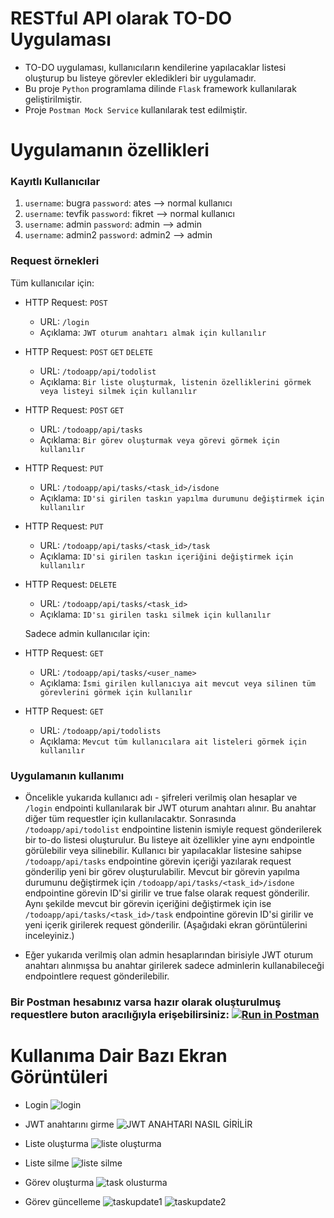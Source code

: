 # RESTful API olarak TO-DO Uygulaması

- TO-DO uygulaması, kullanıcıların kendilerine yapılacaklar listesi oluşturup bu listeye görevler ekledikleri bir uygulamadır.
- Bu proje `Python` programlama dilinde `Flask` framework kullanılarak geliştirilmiştir.
- Proje `Postman Mock Service` kullanılarak test edilmiştir.

# Uygulamanın özellikleri

### Kayıtlı Kullanıcılar
1. `username`: bugra `password`: ates   --> normal kullanıcı
2. `username`: tevfik `password`: fikret   --> normal kullanıcı
3. `username`: admin `password`: admin   --> admin  
4. `username`: admin2 `password`: admin2   --> admin

### Request örnekleri

  Tüm kullanıcılar için:
  
-  HTTP Request: `POST`      
    - URL: `/login`
    - Açıklama: `JWT oturum anahtarı almak için kullanılır`
-  HTTP Request: `POST` `GET` `DELETE`      
    - URL: `/todoapp/api/todolist`
    - Açıklama: `Bir liste oluşturmak, listenin özelliklerini görmek veya listeyi silmek için kullanılır`
-  HTTP Request: `POST` `GET`      
    - URL: `/todoapp/api/tasks`
    - Açıklama: `Bir görev oluşturmak veya görevi görmek için kullanılır`
-  HTTP Request: `PUT`     
    - URL: `/todoapp/api/tasks/<task_id>/isdone`
    - Açıklama: `ID'si girilen taskın yapılma durumunu değiştirmek için kullanılır`
-  HTTP Request: `PUT`     
    - URL: `/todoapp/api/tasks/<task_id>/task` 
    - Açıklama: `ID'si girilen taskın içeriğini değiştirmek için kullanılır`
-  HTTP Request: `DELETE`      
    - URL: `/todoapp/api/tasks/<task_id>`
    - Açıklama: `ID'sı girilen taskı silmek için kullanılır`
    
    Sadece admin kullanıcılar için:
    
 -  HTTP Request: `GET`      
     - URL: `/todoapp/api/tasks/<user_name>`
     - Açıklama: `İsmi girilen kullanıcıya ait mevcut veya silinen tüm görevlerini görmek için kullanılır`
 -  HTTP Request: `GET`
     - URL: `/todoapp/api/todolists`
     - Açıklama: `Mevcut tüm kullanıcılara ait listeleri görmek için kullanılır`
     
     
  ### Uygulamanın kullanımı
  
  - Öncelikle yukarıda kullanıcı adı - şifreleri verilmiş olan hesaplar ve `/login` endpointi kullanılarak bir JWT oturum anahtarı alınır. Bu anahtar diğer tüm requestler için kullanılacaktır. Sonrasında `/todoapp/api/todolist` endpointine listenin ismiyle request gönderilerek bir to-do listesi oluşturulur. Bu listeye ait özellikler yine aynı endpointle görülebilir veya silinebilir. Kullanıcı bir yapılacaklar listesine sahipse `/todoapp/api/tasks` endpointine görevin içeriği yazılarak request gönderilip yeni bir görev oluşturulabilir. Mevcut bir görevin yapılma durumunu değiştirmek için `/todoapp/api/tasks/<task_id>/isdone` endpointine görevin ID'si girilir ve true false olarak request gönderilir. Aynı şekilde mevcut bir görevin içeriğini değiştirmek için ise `/todoapp/api/tasks/<task_id>/task` endpointine görevin ID'si girilir ve yeni içerik girilerek request gönderilir. (Aşağıdaki ekran görüntülerini inceleyiniz.)
  
 - Eğer yukarıda verilmiş olan admin hesaplarından birisiyle JWT oturum anahtarı alınmışsa bu anahtar girilerek sadece adminlerin kullanabileceği endpointlere request gönderilebilir.
 
 ### Bir Postman hesabınız varsa hazır olarak oluşturulmuş requestlere buton aracılığıyla erişebilirsiniz: [![Run in Postman](https://run.pstmn.io/button.svg)](https://god.gw.postman.com/run-collection/27173767-be3d82c6-9b32-4bbc-8e16-9441ce8b8161?action=collection%2Ffork&collection-url=entityId%3D27173767-be3d82c6-9b32-4bbc-8e16-9441ce8b8161%26entityType%3Dcollection%26workspaceId%3Da9cccdbf-d6bf-4294-8052-75191770783a)
 
 
 # Kullanıma Dair Bazı Ekran Görüntüleri
 
 - Login
 ![login](https://github.com/bugrates0/todoapp-restapi/assets/127054766/01872ba5-286c-4e3d-b566-b230a2d8e3e8)
 
 
 - JWT anahtarını girme
![JWT ANAHTARI NASIL GİRİLİR](https://github.com/bugrates0/todoapp-restapi/assets/127054766/9d31f476-c4a0-4fa6-a031-1d81cac110ec)
 
 
 - Liste oluşturma
![liste oluşturma](https://github.com/bugrates0/todoapp-restapi/assets/127054766/da9372ec-c09d-4367-9ec1-026b63b0c2b2)
 
 
 - Liste silme
 ![liste silme](https://github.com/bugrates0/todoapp-restapi/assets/127054766/1fd87512-9bbd-45c2-b038-41afc33c2691)
  
  
 - Görev oluşturma
 ![task olusturma](https://github.com/bugrates0/todoapp-restapi/assets/127054766/7b896796-6b52-459b-b695-7bf11ea2a6ac)


 - Görev güncelleme
![taskupdate1](https://github.com/bugrates0/todoapp-restapi/assets/127054766/7b9b95d8-b901-4347-8724-5b4831eb0d45)
![taskupdate2](https://github.com/bugrates0/todoapp-restapi/assets/127054766/f13b22d5-f3bd-4c50-8c19-8f607c246224)






